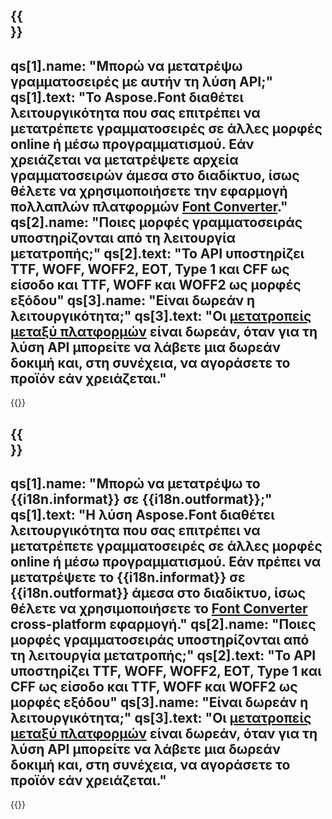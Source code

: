 ﻿---
meta: true
translation: true
deploy: false
---

{{<section faq>}}
---
qs[1].name: "Μπορώ να μετατρέψω γραμματοσειρές με αυτήν τη λύση API;"
qs[1].text: "Το Aspose.Font διαθέτει λειτουργικότητα που σας επιτρέπει να μετατρέπετε γραμματοσειρές σε άλλες μορφές online ή μέσω προγραμματισμού. Εάν χρειάζεται να μετατρέψετε αρχεία γραμματοσειρών άμεσα στο διαδίκτυο, ίσως θέλετε να χρησιμοποιήσετε την εφαρμογή πολλαπλών πλατφορμών [Font Converter](https://products.aspose.app/font/conversion/)."
qs[2].name: "Ποιες μορφές γραμματοσειράς υποστηρίζονται από τη λειτουργία μετατροπής;"
qs[2].text: "Το API υποστηρίζει TTF, WOFF, WOFF2, EOT, Type 1 και CFF ως είσοδο και TTF, WOFF και WOFF2 ως μορφές εξόδου"
qs[3].name: "Είναι δωρεάν η λειτουργικότητα;"
qs[3].text: "Οι [μετατροπείς μεταξύ πλατφορμών](https://products.aspose.app/font/conversion) είναι δωρεάν, όταν για τη λύση API μπορείτε να λάβετε μια δωρεάν δοκιμή και, στη συνέχεια, να αγοράσετε το προϊόν εάν χρειάζεται."
---

{{<import path="/meta/schemas.md" section="faq">}} 

{{<section faqchild>}}
---
qs[1].name: "Μπορώ να μετατρέψω το {{i18n.informat}} σε {{i18n.outformat}};"
qs[1].text: "Η λύση Aspose.Font διαθέτει λειτουργικότητα που σας επιτρέπει να μετατρέπετε γραμματοσειρές σε άλλες μορφές online ή μέσω προγραμματισμού. Εάν πρέπει να μετατρέψετε το {{i18n.informat}} σε {{i18n.outformat}} άμεσα στο διαδίκτυο, ίσως θέλετε να χρησιμοποιήσετε το [Font Converter](https://products.aspose.app/font/conversion/) cross-platform εφαρμογή."
qs[2].name: "Ποιες μορφές γραμματοσειράς υποστηρίζονται από τη λειτουργία μετατροπής;"
qs[2].text: "Το API υποστηρίζει TTF, WOFF, WOFF2, EOT, Type 1 και CFF ως είσοδο και TTF, WOFF και WOFF2 ως μορφές εξόδου"
qs[3].name: "Είναι δωρεάν η λειτουργικότητα;"
qs[3].text: "Οι [μετατροπείς μεταξύ πλατφορμών](https://products.aspose.app/font/conversion) είναι δωρεάν, όταν για τη λύση API μπορείτε να λάβετε μια δωρεάν δοκιμή και, στη συνέχεια, να αγοράσετε το προϊόν εάν χρειάζεται."
---

{{<import path="/meta/schemas.md" section="faq">}} 